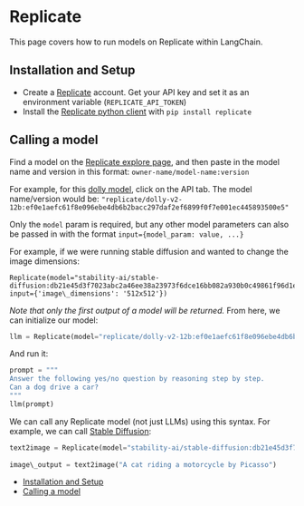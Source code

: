 # Replicate

This page covers how to run models on Replicate within LangChain.

## Installation and Setup[​](#installation-and-setup "Direct link to Installation and Setup")

- Create a [Replicate](https://replicate.com) account. Get your API key and set it as an environment variable (`REPLICATE_API_TOKEN`)
- Install the [Replicate python client](https://github.com/replicate/replicate-python) with `pip install replicate`

## Calling a model[​](#calling-a-model "Direct link to Calling a model")

Find a model on the [Replicate explore page](https://replicate.com/explore), and then paste in the model name and version in this format: `owner-name/model-name:version`

For example, for this [dolly model](https://replicate.com/replicate/dolly-v2-12b), click on the API tab. The model name/version would be: `"replicate/dolly-v2-12b:ef0e1aefc61f8e096ebe4db6b2bacc297daf2ef6899f0f7e001ec445893500e5"`

Only the `model` param is required, but any other model parameters can also be passed in with the format `input={model_param: value, ...}`

For example, if we were running stable diffusion and wanted to change the image dimensions:

```text
Replicate(model="stability-ai/stable-diffusion:db21e45d3f7023abc2a46ee38a23973f6dce16bb082a930b0c49861f96d1e5bf", input={'image\_dimensions': '512x512'})  

```

*Note that only the first output of a model will be returned.*
From here, we can initialize our model:

```python
llm = Replicate(model="replicate/dolly-v2-12b:ef0e1aefc61f8e096ebe4db6b2bacc297daf2ef6899f0f7e001ec445893500e5")  

```

And run it:

```python
prompt = """  
Answer the following yes/no question by reasoning step by step.  
Can a dog drive a car?  
"""  
llm(prompt)  

```

We can call any Replicate model (not just LLMs) using this syntax. For example, we can call [Stable Diffusion](https://replicate.com/stability-ai/stable-diffusion):

```python
text2image = Replicate(model="stability-ai/stable-diffusion:db21e45d3f7023abc2a46ee38a23973f6dce16bb082a930b0c49861f96d1e5bf", input={'image\_dimensions':'512x512'})  
  
image\_output = text2image("A cat riding a motorcycle by Picasso")  

```

- [Installation and Setup](#installation-and-setup)
- [Calling a model](#calling-a-model)

